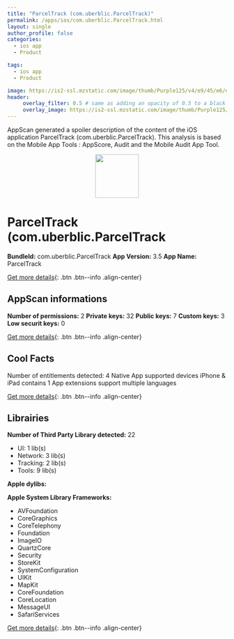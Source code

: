 ```yaml
---
title: "ParcelTrack (com.uberblic.ParcelTrack)"
permalink: /apps/ios/com.uberblic.ParcelTrack.html
layout: single
author_profile: false
categories: 
  - ios app 
  - Product 

tags: 
  - ios app 
  - Product 

image: https://is2-ssl.mzstatic.com/image/thumb/Purple125/v4/e9/45/e6/e945e6b3-eda4-3013-b5fe-7eb32096e1fb/AppIcon-0-1x_U007emarketing-0-7-0-85-220.png/512x512bb.jpg
header: 
     overlay_filter: 0.5 # same as adding an opacity of 0.5 to a black background
     overlay_image: https://is2-ssl.mzstatic.com/image/thumb/Purple125/v4/e9/45/e6/e945e6b3-eda4-3013-b5fe-7eb32096e1fb/AppIcon-0-1x_U007emarketing-0-7-0-85-220.png/512x512bb.jpg
---
```

AppScan generated a spoiler description of the content of the iOS application ParcelTrack (com.uberblic.ParcelTrack). This analysis is based on the Mobile App Tools : AppScore, Audit and the Mobile Audit App Tool.

  
  
<div style="text-align: center;"><img src="https://is2-ssl.mzstatic.com/image/thumb/Purple125/v4/e9/45/e6/e945e6b3-eda4-3013-b5fe-7eb32096e1fb/AppIcon-0-1x_U007emarketing-0-7-0-85-220.png/512x512bb.jpg" width="100" height="100"></div>  
  
# ParcelTrack (com.uberblic.ParcelTrack

**BundleId:** com.uberblic.ParcelTrack
**App Version:** 3.5
**App Name:** ParcelTrack


[Get more details](/pricing.html){: .btn .btn--info .align-center}  
  
## AppScan informations 

**Number of permissions:** 2
**Private keys:** 32
**Public keys:** 7
**Custom keys:** 3
**Low securit keys:** 0
  
[Get more details](/pricing.html){: .btn .btn--info .align-center}

## Cool Facts

Number of entitlements detected: 4
Native App
supported devices iPhone & iPad
contains 1 App extensions
support multiple languages
  
[Get more details](/pricing.html){: .btn .btn--info .align-center}

## Librairies 
**Number of Third Party Library detected:** 22
- UI: 1 lib(s)
- Network: 3 lib(s)
- Tracking: 2 lib(s)
- Tools: 9 lib(s)

**Apple dylibs:**


**Apple System Library Frameworks:**
- AVFoundation
- CoreGraphics
- CoreTelephony
- Foundation
- ImageIO
- QuartzCore
- Security
- StoreKit
- SystemConfiguration
- UIKit
- MapKit
- CoreFoundation
- CoreLocation
- MessageUI
- SafariServices


  
[Get more details](/pricing.html){: .btn .btn--info .align-center}

